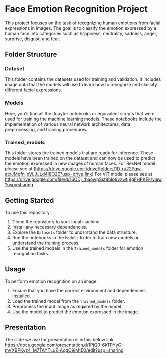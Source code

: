 # Face Emotion Recognition Project

This project focuses on the task of recognizing human emotions from facial expressions in images. The goal is to classify the emotion expressed by a human face into categories such as happiness, neutrality, sadness, anger, surprise, disgust, and fear.

## Folder Structure

### Dataset

This folder contains the datasets used for training and validation. It includes image data that the models will use to learn how to recognize and classify different facial expressions.

### Models

Here, you'll find all the Jupyter notebooks or equivalent scripts that were used for training the machine learning models. These notebooks include the implementation of various neural network architectures, data preprocessing, and training procedures.

### Trained_models

This folder stores the trained models that are ready for inference. These models have been trained on the dataset and can now be used to predict the emotion expressed in new images of human faces.
For ResNet model  please see at
(https://drive.google.com/drive/folders/1D-ru22Pqw-atxJMqfn_nVLJJLd4I8O2E?usp=drive_link)
For ViT model please see at
https://drive.google.com/file/d/16ODj_rbaowpSst8bIp9vzwtjBgFHPKEk/view?usp=sharing

## Getting Started

To use this repository:

1. Clone the repository to your local machine.
2. Install any necessary dependencies.
3. Explore the `Datasets` folder to understand the data structure.
4. Run the notebooks in the `Models` folder to train new models or understand the training process.
5. Use the trained models in the `Trained_models` folder for emotion recognition tasks.

## Usage

To perform emotion recognition on an image:

1. Ensure that you have the correct environment and dependencies installed.
2. Load the trained model from the `trained_models` folder.
3. Preprocess the input image as required by the model.
4. Use the model to predict the emotion expressed in the image.

## Presentation
The slide we use for presentation is in this below link
https://docs.google.com/presentation/d/1PjQ0-6kTPYyG-mVXBPKyz4_M7TAYTLuZ-AogO9jMtD0/edit?usp=sharing
